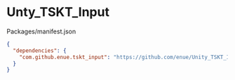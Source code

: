 # Unty_TSKT_Input

Packages/manifest.json

```json
{
  "dependencies": {
    "com.github.enue.tskt_input": "https://github.com/enue/Unity_TSKT_Input.git",
  }
}
```


